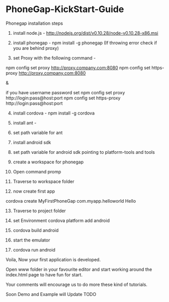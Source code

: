 PhoneGap-KickStart-Guide
========================

Phonegap installation steps 

1) install node.js - http://nodejs.org/dist/v0.10.28/node-v0.10.28-x86.msi

2) install phonegap - npm install -g phonegap (If throwing error check if you are behind proxy)

3) set Proxy with the following command - 

npm config set proxy http://proxy.company.com:8080
npm config set https-proxy http://proxy.company.com:8080

&

if you have username password set
npm config set proxy http://login:pass@host:port
npm config set https-proxy http://login:pass@host:port


4) install cordova - npm install -g cordova

5) install ant - 

6) set path variable for ant

7) install android sdk

8) set path variable for android sdk pointing to platform-tools and tools

9) create a workspace for phonegap

10) Open command promp

11) Traverse to workspace folder

12) now create first app

cordova create MyFirstPhoneGap com.myapp.helloworld Hello

13) Traverse to project folder

14) set Environment 
cordova platform add android

15) cordova build android

16) start the emulator

17) cordova run android

Voila, Now your first application is developed.

Open www folder in your favourite editor and start working around the index.html page to have fun for start.

Your comments will encourage us to do more these kind of tutorials.

Soon Demo and Example will Update TODO
